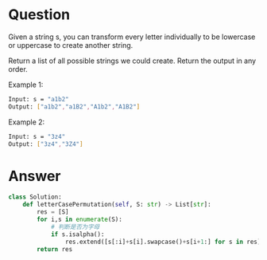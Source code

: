 # Question

Given a string s, you can transform every letter individually to be lowercase or uppercase to create another string.

Return a list of all possible strings we could create. Return the output in any order.

Example 1:
```bash
Input: s = "a1b2"
Output: ["a1b2","a1B2","A1b2","A1B2"]
```

Example 2:
```bash
Input: s = "3z4"
Output: ["3z4","3Z4"]
```

# Answer

```python
class Solution:
    def letterCasePermutation(self, S: str) -> List[str]:
        res = [S] 
        for i,s in enumerate(S):
            # 判断是否为字母
            if s.isalpha():
                res.extend([s[:i]+s[i].swapcase()+s[i+1:] for s in res])
        return res
```

